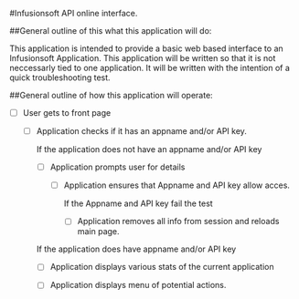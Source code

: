 #Infusionsoft API online interface. 

##General outline of this what this application will do:

This application is intended to provide a basic web based interface to an Infusionsoft Application.  This application will be written so that 
it is not neccessarly tied to one application.  It will be written with the intention of a quick troubleshooting test. 

##General outline of how this application will operate:

- [ ] User gets to front page
  - [ ] Application checks if it has an appname and/or API key.

    If the application does not have an appname and/or API key
    - [ ] Application prompts user for details
      - [ ] Application ensures that Appname and API key allow acces.

        If the Appname and API key fail the test
        - [ ] Application removes all info from session and reloads main page. 

    If the application does have appname and/or API key
    - [ ] Application displays various stats of the current application
    - [ ] Application displays menu of potential actions.

